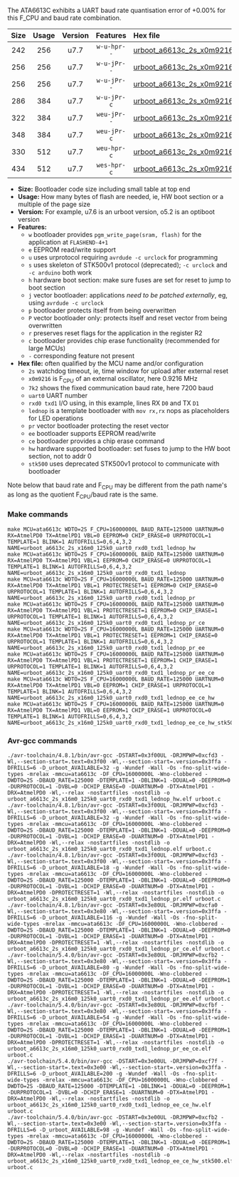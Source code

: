 The ATA6613C exhibits a UART baud rate quantisation error of +0.00% for this F_CPU and baud rate combination.

|Size|Usage|Version|Features|Hex file|
|:-:|:-:|:-:|:-:|:--|
|242|256|u7.7|`w-u-hpr--`|[urboot_a6613c_2s_x0m9216_7k2_uart0_rxd0_txd1_lednop_hw.hex](https://raw.githubusercontent.com/stefanrueger/urboot.hex/main/mcus/ata6613c/watchdog_2_s/external_oscillator/%2B0m921600_hz/%2B%2B%2B7k2_baud/uart0_rxd0_txd1/lednop/urboot_a6613c_2s_x0m9216_7k2_uart0_rxd0_txd1_lednop_hw.hex)|
|256|256|u7.7|`w-u-jPr--`|[urboot_a6613c_2s_x0m9216_7k2_uart0_rxd0_txd1_lednop.hex](https://raw.githubusercontent.com/stefanrueger/urboot.hex/main/mcus/ata6613c/watchdog_2_s/external_oscillator/%2B0m921600_hz/%2B%2B%2B7k2_baud/uart0_rxd0_txd1/lednop/urboot_a6613c_2s_x0m9216_7k2_uart0_rxd0_txd1_lednop.hex)|
|256|256|u7.7|`w-u-jPr--`|[urboot_a6613c_2s_x0m9216_7k2_uart0_rxd0_txd1_lednop_pr.hex](https://raw.githubusercontent.com/stefanrueger/urboot.hex/main/mcus/ata6613c/watchdog_2_s/external_oscillator/%2B0m921600_hz/%2B%2B%2B7k2_baud/uart0_rxd0_txd1/lednop/urboot_a6613c_2s_x0m9216_7k2_uart0_rxd0_txd1_lednop_pr.hex)|
|286|384|u7.7|`w-u-jPr-c`|[urboot_a6613c_2s_x0m9216_7k2_uart0_rxd0_txd1_lednop_pr_ce.hex](https://raw.githubusercontent.com/stefanrueger/urboot.hex/main/mcus/ata6613c/watchdog_2_s/external_oscillator/%2B0m921600_hz/%2B%2B%2B7k2_baud/uart0_rxd0_txd1/lednop/urboot_a6613c_2s_x0m9216_7k2_uart0_rxd0_txd1_lednop_pr_ce.hex)|
|322|384|u7.7|`weu-jPr--`|[urboot_a6613c_2s_x0m9216_7k2_uart0_rxd0_txd1_lednop_pr_ee.hex](https://raw.githubusercontent.com/stefanrueger/urboot.hex/main/mcus/ata6613c/watchdog_2_s/external_oscillator/%2B0m921600_hz/%2B%2B%2B7k2_baud/uart0_rxd0_txd1/lednop/urboot_a6613c_2s_x0m9216_7k2_uart0_rxd0_txd1_lednop_pr_ee.hex)|
|348|384|u7.7|`weu-jPr-c`|[urboot_a6613c_2s_x0m9216_7k2_uart0_rxd0_txd1_lednop_pr_ee_ce.hex](https://raw.githubusercontent.com/stefanrueger/urboot.hex/main/mcus/ata6613c/watchdog_2_s/external_oscillator/%2B0m921600_hz/%2B%2B%2B7k2_baud/uart0_rxd0_txd1/lednop/urboot_a6613c_2s_x0m9216_7k2_uart0_rxd0_txd1_lednop_pr_ee_ce.hex)|
|330|512|u7.7|`weu-hpr-c`|[urboot_a6613c_2s_x0m9216_7k2_uart0_rxd0_txd1_lednop_ee_ce_hw.hex](https://raw.githubusercontent.com/stefanrueger/urboot.hex/main/mcus/ata6613c/watchdog_2_s/external_oscillator/%2B0m921600_hz/%2B%2B%2B7k2_baud/uart0_rxd0_txd1/lednop/urboot_a6613c_2s_x0m9216_7k2_uart0_rxd0_txd1_lednop_ee_ce_hw.hex)|
|434|512|u7.7|`wes-hpr-c`|[urboot_a6613c_2s_x0m9216_7k2_uart0_rxd0_txd1_lednop_ee_ce_hw_stk500.hex](https://raw.githubusercontent.com/stefanrueger/urboot.hex/main/mcus/ata6613c/watchdog_2_s/external_oscillator/%2B0m921600_hz/%2B%2B%2B7k2_baud/uart0_rxd0_txd1/lednop/urboot_a6613c_2s_x0m9216_7k2_uart0_rxd0_txd1_lednop_ee_ce_hw_stk500.hex)|

- **Size:** Bootloader code size including small table at top end
- **Usage:** How many bytes of flash are needed, ie, HW boot section or a multiple of the page size
- **Version:** For example, u7.6 is an urboot version, o5.2 is an optiboot version
- **Features:**
  + `w` bootloader provides `pgm_write_page(sram, flash)` for the application at `FLASHEND-4+1`
  + `e` EEPROM read/write support
  + `u` uses urprotocol requiring `avrdude -c urclock` for programming
  + `s` uses skeleton of STK500v1 protocol (deprecated); `-c urclock` and `-c arduino` both work
  + `h` hardware boot section: make sure fuses are set for reset to jump to boot section
  + `j` vector bootloader: applications *need to be patched externally*, eg, using `avrdude -c urclock`
  + `p` bootloader protects itself from being overwritten
  + `P` vector bootloader only: protects itself and reset vector from being overwritten
  + `r` preserves reset flags for the application in the register R2
  + `c` bootloader provides chip erase functionality (recommended for large MCUs)
  + `-` corresponding feature not present
- **Hex file:** often qualified by the MCU name and/or configuration
  + `2s` watchdog timeout, ie, time window for upload after external reset
  + `x0m9216` is F<sub>CPU</sub> of an external oscillator, here 0.9216 MHz
  + `7k2` shows the fixed communication baud rate, here 7200 baud
  + `uart0` UART number
  + `rxd0 txd1` I/O using, in this example, lines RX `D0` and TX `D1`
  + `lednop` is a template bootloader with `mov rx,rx` nops as placeholders for LED operations
  + `pr` vector bootloader protecting the reset vector
  + `ee` bootloader supports EEPROM read/write
  + `ce` bootloader provides a chip erase command
  + `hw` hardware supported bootloader: set fuses to jump to the HW boot section, not to addr 0
  + `stk500` uses deprecated STK500v1 protocol to communicate with bootloader


Note below that baud rate and F<sub>CPU</sub> may be different from the path name's as long as the quotient F<sub>CPU</sub>/baud rate is the same.

### Make commands
```
make MCU=ata6613c WDTO=2S F_CPU=16000000L BAUD_RATE=125000 UARTNUM=0 RX=AtmelPD0 TX=AtmelPD1 VBL=0 EEPROM=0 CHIP_ERASE=0 URPROTOCOL=1 TEMPLATE=1 BLINK=1 AUTOFRILLS=0,6,4,3,2 NAME=urboot_a6613c_2s_x16m0_125k0_uart0_rxd0_txd1_lednop_hw
make MCU=ata6613c WDTO=2S F_CPU=16000000L BAUD_RATE=125000 UARTNUM=0 RX=AtmelPD0 TX=AtmelPD1 VBL=1 EEPROM=0 CHIP_ERASE=0 URPROTOCOL=1 TEMPLATE=1 BLINK=1 AUTOFRILLS=0,6,4,3,2 NAME=urboot_a6613c_2s_x16m0_125k0_uart0_rxd0_txd1_lednop
make MCU=ata6613c WDTO=2S F_CPU=16000000L BAUD_RATE=125000 UARTNUM=0 RX=AtmelPD0 TX=AtmelPD1 VBL=1 PROTECTRESET=1 EEPROM=0 CHIP_ERASE=0 URPROTOCOL=1 TEMPLATE=1 BLINK=1 AUTOFRILLS=0,6,4,3,2 NAME=urboot_a6613c_2s_x16m0_125k0_uart0_rxd0_txd1_lednop_pr
make MCU=ata6613c WDTO=2S F_CPU=16000000L BAUD_RATE=125000 UARTNUM=0 RX=AtmelPD0 TX=AtmelPD1 VBL=1 PROTECTRESET=1 EEPROM=0 CHIP_ERASE=1 URPROTOCOL=1 TEMPLATE=1 BLINK=1 AUTOFRILLS=0,6,4,3,2 NAME=urboot_a6613c_2s_x16m0_125k0_uart0_rxd0_txd1_lednop_pr_ce
make MCU=ata6613c WDTO=2S F_CPU=16000000L BAUD_RATE=125000 UARTNUM=0 RX=AtmelPD0 TX=AtmelPD1 VBL=1 PROTECTRESET=1 EEPROM=1 CHIP_ERASE=0 URPROTOCOL=1 TEMPLATE=1 BLINK=1 AUTOFRILLS=0,6,4,3,2 NAME=urboot_a6613c_2s_x16m0_125k0_uart0_rxd0_txd1_lednop_pr_ee
make MCU=ata6613c WDTO=2S F_CPU=16000000L BAUD_RATE=125000 UARTNUM=0 RX=AtmelPD0 TX=AtmelPD1 VBL=1 PROTECTRESET=1 EEPROM=1 CHIP_ERASE=1 URPROTOCOL=1 TEMPLATE=1 BLINK=1 AUTOFRILLS=0,6,4,3,2 NAME=urboot_a6613c_2s_x16m0_125k0_uart0_rxd0_txd1_lednop_pr_ee_ce
make MCU=ata6613c WDTO=2S F_CPU=16000000L BAUD_RATE=125000 UARTNUM=0 RX=AtmelPD0 TX=AtmelPD1 VBL=0 EEPROM=1 CHIP_ERASE=1 URPROTOCOL=1 TEMPLATE=1 BLINK=1 AUTOFRILLS=0,6,4,3,2 NAME=urboot_a6613c_2s_x16m0_125k0_uart0_rxd0_txd1_lednop_ee_ce_hw
make MCU=ata6613c WDTO=2S F_CPU=16000000L BAUD_RATE=125000 UARTNUM=0 RX=AtmelPD0 TX=AtmelPD1 VBL=0 EEPROM=1 CHIP_ERASE=1 URPROTOCOL=0 TEMPLATE=1 BLINK=1 AUTOFRILLS=0,6,4,3,2 NAME=urboot_a6613c_2s_x16m0_125k0_uart0_rxd0_txd1_lednop_ee_ce_hw_stk500
```

### Avr-gcc commands
```
./avr-toolchain/4.8.1/bin/avr-gcc -DSTART=0x3f00UL -DRJMPWP=0xcfd3 -Wl,--section-start=.text=0x3f00 -Wl,--section-start=.version=0x3ffa -DFRILLS=6 -D_urboot_AVAILABLE=32 -g -Wundef -Wall -Os -fno-split-wide-types -mrelax -mmcu=ata6613c -DF_CPU=16000000L -Wno-clobbered -DWDTO=2S -DBAUD_RATE=125000 -DTEMPLATE=1 -DBLINK=1 -DDUAL=0 -DEEPROM=0 -DURPROTOCOL=1 -DVBL=0 -DCHIP_ERASE=0 -DUARTNUM=0 -DTX=AtmelPD1 -DRX=AtmelPD0 -Wl,--relax -nostartfiles -nostdlib -o urboot_a6613c_2s_x16m0_125k0_uart0_rxd0_txd1_lednop_hw.elf urboot.c
./avr-toolchain/4.8.1/bin/avr-gcc -DSTART=0x3f00UL -DRJMPWP=0xcfd3 -Wl,--section-start=.text=0x3f00 -Wl,--section-start=.version=0x3ffa -DFRILLS=6 -D_urboot_AVAILABLE=32 -g -Wundef -Wall -Os -fno-split-wide-types -mrelax -mmcu=ata6613c -DF_CPU=16000000L -Wno-clobbered -DWDTO=2S -DBAUD_RATE=125000 -DTEMPLATE=1 -DBLINK=1 -DDUAL=0 -DEEPROM=0 -DURPROTOCOL=1 -DVBL=1 -DCHIP_ERASE=0 -DUARTNUM=0 -DTX=AtmelPD1 -DRX=AtmelPD0 -Wl,--relax -nostartfiles -nostdlib -o urboot_a6613c_2s_x16m0_125k0_uart0_rxd0_txd1_lednop.elf urboot.c
./avr-toolchain/4.8.1/bin/avr-gcc -DSTART=0x3f00UL -DRJMPWP=0xcfd3 -Wl,--section-start=.text=0x3f00 -Wl,--section-start=.version=0x3ffa -DFRILLS=6 -D_urboot_AVAILABLE=18 -g -Wundef -Wall -Os -fno-split-wide-types -mrelax -mmcu=ata6613c -DF_CPU=16000000L -Wno-clobbered -DWDTO=2S -DBAUD_RATE=125000 -DTEMPLATE=1 -DBLINK=1 -DDUAL=0 -DEEPROM=0 -DURPROTOCOL=1 -DVBL=1 -DCHIP_ERASE=0 -DUARTNUM=0 -DTX=AtmelPD1 -DRX=AtmelPD0 -DPROTECTRESET=1 -Wl,--relax -nostartfiles -nostdlib -o urboot_a6613c_2s_x16m0_125k0_uart0_rxd0_txd1_lednop_pr.elf urboot.c
./avr-toolchain/4.8.1/bin/avr-gcc -DSTART=0x3e80UL -DRJMPWP=0xcfa0 -Wl,--section-start=.text=0x3e80 -Wl,--section-start=.version=0x3ffa -DFRILLS=6 -D_urboot_AVAILABLE=116 -g -Wundef -Wall -Os -fno-split-wide-types -mrelax -mmcu=ata6613c -DF_CPU=16000000L -Wno-clobbered -DWDTO=2S -DBAUD_RATE=125000 -DTEMPLATE=1 -DBLINK=1 -DDUAL=0 -DEEPROM=0 -DURPROTOCOL=1 -DVBL=1 -DCHIP_ERASE=1 -DUARTNUM=0 -DTX=AtmelPD1 -DRX=AtmelPD0 -DPROTECTRESET=1 -Wl,--relax -nostartfiles -nostdlib -o urboot_a6613c_2s_x16m0_125k0_uart0_rxd0_txd1_lednop_pr_ce.elf urboot.c
./avr-toolchain/5.4.0/bin/avr-gcc -DSTART=0x3e80UL -DRJMPWP=0xcfb2 -Wl,--section-start=.text=0x3e80 -Wl,--section-start=.version=0x3ffa -DFRILLS=6 -D_urboot_AVAILABLE=80 -g -Wundef -Wall -Os -fno-split-wide-types -mrelax -mmcu=ata6613c -DF_CPU=16000000L -Wno-clobbered -DWDTO=2S -DBAUD_RATE=125000 -DTEMPLATE=1 -DBLINK=1 -DDUAL=0 -DEEPROM=1 -DURPROTOCOL=1 -DVBL=1 -DCHIP_ERASE=0 -DUARTNUM=0 -DTX=AtmelPD1 -DRX=AtmelPD0 -DPROTECTRESET=1 -Wl,--relax -nostartfiles -nostdlib -o urboot_a6613c_2s_x16m0_125k0_uart0_rxd0_txd1_lednop_pr_ee.elf urboot.c
./avr-toolchain/5.4.0/bin/avr-gcc -DSTART=0x3e80UL -DRJMPWP=0xcfbf -Wl,--section-start=.text=0x3e80 -Wl,--section-start=.version=0x3ffa -DFRILLS=6 -D_urboot_AVAILABLE=54 -g -Wundef -Wall -Os -fno-split-wide-types -mrelax -mmcu=ata6613c -DF_CPU=16000000L -Wno-clobbered -DWDTO=2S -DBAUD_RATE=125000 -DTEMPLATE=1 -DBLINK=1 -DDUAL=0 -DEEPROM=1 -DURPROTOCOL=1 -DVBL=1 -DCHIP_ERASE=1 -DUARTNUM=0 -DTX=AtmelPD1 -DRX=AtmelPD0 -DPROTECTRESET=1 -Wl,--relax -nostartfiles -nostdlib -o urboot_a6613c_2s_x16m0_125k0_uart0_rxd0_txd1_lednop_pr_ee_ce.elf urboot.c
./avr-toolchain/5.4.0/bin/avr-gcc -DSTART=0x3e00UL -DRJMPWP=0xcf7f -Wl,--section-start=.text=0x3e00 -Wl,--section-start=.version=0x3ffa -DFRILLS=6 -D_urboot_AVAILABLE=200 -g -Wundef -Wall -Os -fno-split-wide-types -mrelax -mmcu=ata6613c -DF_CPU=16000000L -Wno-clobbered -DWDTO=2S -DBAUD_RATE=125000 -DTEMPLATE=1 -DBLINK=1 -DDUAL=0 -DEEPROM=1 -DURPROTOCOL=1 -DVBL=0 -DCHIP_ERASE=1 -DUARTNUM=0 -DTX=AtmelPD1 -DRX=AtmelPD0 -Wl,--relax -nostartfiles -nostdlib -o urboot_a6613c_2s_x16m0_125k0_uart0_rxd0_txd1_lednop_ee_ce_hw.elf urboot.c
./avr-toolchain/5.4.0/bin/avr-gcc -DSTART=0x3e00UL -DRJMPWP=0xcfb2 -Wl,--section-start=.text=0x3e00 -Wl,--section-start=.version=0x3ffa -DFRILLS=6 -D_urboot_AVAILABLE=98 -g -Wundef -Wall -Os -fno-split-wide-types -mrelax -mmcu=ata6613c -DF_CPU=16000000L -Wno-clobbered -DWDTO=2S -DBAUD_RATE=125000 -DTEMPLATE=1 -DBLINK=1 -DDUAL=0 -DEEPROM=1 -DURPROTOCOL=0 -DVBL=0 -DCHIP_ERASE=1 -DUARTNUM=0 -DTX=AtmelPD1 -DRX=AtmelPD0 -Wl,--relax -nostartfiles -nostdlib -o urboot_a6613c_2s_x16m0_125k0_uart0_rxd0_txd1_lednop_ee_ce_hw_stk500.elf urboot.c
```

